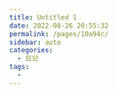 ```yaml
---
title: Untitled 1
date: 2022-08-26 20:55:32
permalink: /pages/10a94c/
sidebar: auto
categories:
  - 日记
tags:
  - 
---
```

